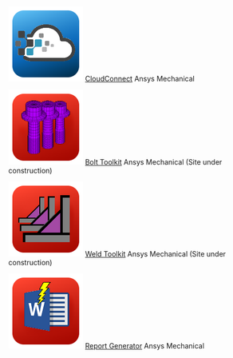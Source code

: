 ![CloudConnect](images/rescale_icon.png) [CloudConnect](https://edromedeso.github.io/CloudConnect) Ansys Mechanical

![BoltToolkit](images/Bolt_Toolkit_icon.png) [Bolt Toolkit](https://edromedeso.github.io/BoltToolkit) Ansys Mechanical (Site under construction)

![WeldToolkit](images/Weld_Toolkit_icon.png) [Weld Toolkit](https://edromedeso.github.io/WeldToolkit) Ansys Mechanical (Site under construction)

![ReportGenerator](images/ReportGenerator_icon.png) [Report Generator](https://edromedeso.github.io/ReportGenerator) Ansys Mechanical
